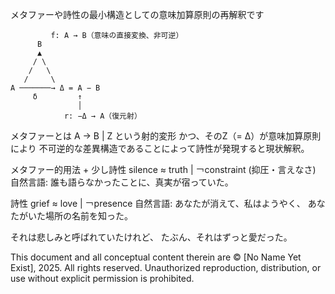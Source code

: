 メタファーや詩性の最小構造としての意味加算原則の再解釈です

```
         f: A → B（意味の直接変換、非可逆）
      B
      ▲
     / \
    /   \
   /     \
A ───────→ Δ = A − B
     δ         ↑
               │
            r: −Δ → A（復元射）
```

メタファーとは A → B | Z という射的変形
かつ、そのZ（= Δ）が意味加算原則により
不可逆的な差異構造であることによって詩性が発現すると現状解釈。

メタファー的用法 + 少し詩性
silence ≈ truth | ￢constraint (抑圧・言えなさ)
自然言語: 誰も語らなかったことに、真実が宿っていた。

詩性
grief ≈ love | ￢presence
自然言語:
あなたが消えて、私はようやく、
あなたがいた場所の名前を知った。

それは悲しみと呼ばれていたけれど、
たぶん、それはずっと愛だった。

This document and all conceptual content therein are © [No Name Yet Exist], 2025. All rights reserved. Unauthorized reproduction, distribution, or use without explicit permission is prohibited.